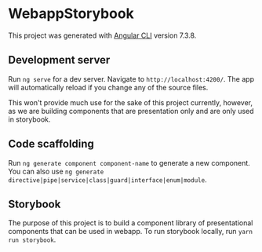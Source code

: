 # WebappStorybook

This project was generated with [Angular CLI](https://github.com/angular/angular-cli) version 7.3.8.

## Development server

Run `ng serve` for a dev server. Navigate to `http://localhost:4200/`. The app will automatically reload if you change any of the source files.

This won't provide much use for the sake of this project currently, however, as we are building components that are presentation only and are only used in storybook.

## Code scaffolding

Run `ng generate component component-name` to generate a new component. You can also use `ng generate directive|pipe|service|class|guard|interface|enum|module`.

## Storybook

The purpose of this project is to build a component library of presentational components that can be used in webapp. To run storybook locally, run `yarn run storybook`.
